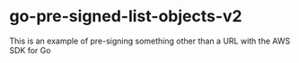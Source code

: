 # go-pre-signed-list-objects-v2
This is an example of pre-signing something other than a URL with the AWS SDK for Go
